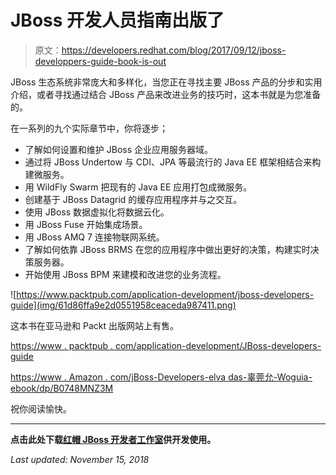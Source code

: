 # JBoss 开发人员指南出版了

> 原文：<https://developers.redhat.com/blog/2017/09/12/jboss-developpers-guide-book-is-out>

JBoss 生态系统非常庞大和多样化，当您正在寻找主要 JBoss 产品的分步和实用介绍，或者寻找通过结合 JBoss 产品来改进业务的技巧时，这本书就是为您准备的。

在一系列的九个实际章节中，你将逐步；

*   了解如何设置和维护 JBoss 企业应用服务器域。
*   通过将 JBoss Undertow 与 CDI、JPA 等最流行的 Java EE 框架相结合来构建微服务。
*   用 WildFly Swarm 把现有的 Java EE 应用打包成微服务。
*   创建基于 JBoss Datagrid 的缓存应用程序并与之交互。
*   使用 JBoss 数据虚拟化将数据云化。
*   用 JBoss Fuse 开始集成场景。
*   用 JBoss AMQ 7 连接物联网系统。
*   了解如何依靠 JBoss BRMS 在您的应用程序中做出更好的决策，构建实时决策服务器。
*   开始使用 JBoss BPM 来建模和改进您的业务流程。

![https://www.packtpub.com/application-development/jboss-developers-guide](img/61d86ffa9e2d0551958ceaceda987411.png)

这本书在亚马逊和 Packt 出版网站上有售。

[https://www . packtpub . com/application-development/JBoss-developers-guide](https://www.packtpub.com/application-development/jboss-developers-guide)

[https://www . Amazon . com/jBoss-Developers-elva das-辜莞允-Woguia-ebook/dp/B0748MNZ3M](https://www.amazon.com/jBoss-Developers-Elvadas-Nono-Woguia-ebook/dp/B0748MNZ3M)

祝你阅读愉快。

* * *

**点击此处下载[红帽 JBoss 开发者工作室](https://developers.redhat.com/products/devstudio/download/?intcmp=7016000000124eFAAQ)供开发使用。**

*Last updated: November 15, 2018*